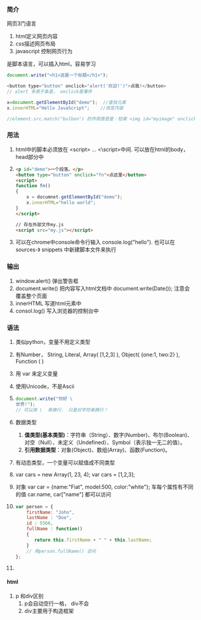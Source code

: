 ### 简介

网页3门语言

1. html定义网页内容
2. css描述网页布局
3. javascript 控制网页行为



是脚本语言，可以插入html，容易学习

```javascript
document.write("<h1>这是一个标题</h1>");

<button type="button" onclick="alert('欢迎!')">点我!</button>
// alert 多用于条是， onclick是事件

x=document.getElementById("demo");  //查找元素
x.innerHTML="Hello JavaScript";    //改变内容

//element.src.match("bulbon") 的作用意思是：检索 <img id="myimage" onclick="changeImage()" src="/images/pic_bulboff.gif" width="100" height="180"> 里面 src 属性的值有没有包含 bulbon 这个字符串
```



### 用法

1. html中的脚本必须放在 \<script> ...  \<\\script>中间. 可以放在html的body， head部分中

2. ```html
   <p id="demo">一个段落。</p>
   <button type="button" onclick="fn">点这里</button>
   <script>
   function fn()
   {
       x = documnet.getElementById("demo");
       x.innerHTML="hello world";
   }
   </script>
   
   // 存在外部文件my.js
   <script src="my.js"></script>
   ```

3. 可以在chrome中console命令行输入 console.log("hello"). 也可以在sources-》 snippets 中新建脚本文件来执行



### 输出

1. window.alert()  弹出警告框
2. document.write()  把内容写入html文档中   document.write(Date()); 注意会覆盖整个页面
3. innerHTML 写道html元素中
4. consol.log()  写入浏览器的控制台中   



### 语法

1. 类似python，变量不用定义类型

2. 有Number， String, Literal, Array(  [1,2,3]  ), Object(   {one:1, two:2} ), Function (  )

3. 用 var  来定义变量

4. 使用Unicode，不是Ascii

5. ```javascript
   document.write("你好 \
   世界!");
   // 可以用 \  来换行， 只是对字符串换行！
   ```

6. 数据类型

   1. **值类型(基本类型)**：字符串（String）、数字(Number)、布尔(Boolean)、对空（Null）、未定义（Undefined）、Symbol（表示独一无二的值）。
   2. **引用数据类型**：对象(Object)、数组(Array)、函数(Function)。

7. 有动态类型，一个变量可以赋值成不同类型

8.  var cars = new Array(1, 23, 4);  var cars = [1,2,3];

9. 对象 var car = {name:"Fiat", model:500, color:"white"};  车每个属性有不同的值 car.name, car["name"]  都可以访问

10. ```javascript
    var person = {
        firstName: "John",
        lastName : "Doe",
        id : 5566,
        fullName : function() 
    	{
           return this.firstName + " " + this.lastName;
        }
        // 用person.fullName() 访问
    };
    ```

11. 



#### html

1. p 和div区别
   1. p会自动空行一格， div不会
   2. div主要用于构造框架